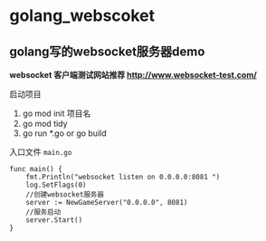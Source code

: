 
# golang_webscoket
## golang写的websocket服务器demo
**websocket 客户端测试网站推荐
http://www.websocket-test.com/**


启动项目
1.  go mod init 项目名
2.   go mod tidy
3.  go run *.go or go build

入口文件
`main.go`
```golang
func main() {
	fmt.Println("websocket listen on 0.0.0.0:8081 ")
	log.SetFlags(0)
	//创建websocket服务器
	server := NewGameServer("0.0.0.0", 8081)
	//服务启动
	server.Start()
}
```
